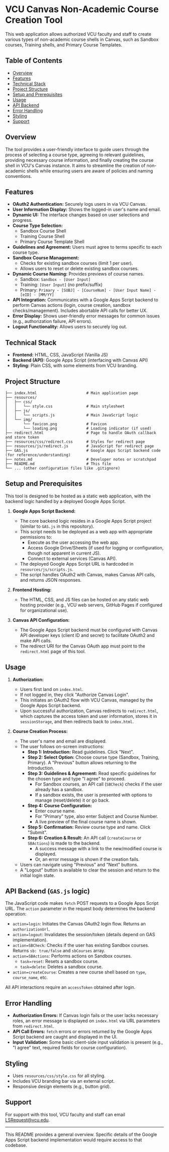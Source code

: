 # VCU Canvas Non-Academic Course Creation Tool

This web application allows authorized VCU faculty and staff to create various types of non-academic course shells in Canvas, such as Sandbox courses, Training shells, and Primary Course Templates.

## Table of Contents

- [Overview](#overview)
- [Features](#features)
- [Technical Stack](#technical-stack)
- [Project Structure](#project-structure)
- [Setup and Prerequisites](#setup-and-prerequisites)
- [Usage](#usage)
- [API Backend](#api-backend)
- [Error Handling](#error-handling)
- [Styling](#styling)
- [Support](#support)

## Overview

The tool provides a user-friendly interface to guide users through the process of selecting a course type, agreeing to relevant guidelines, providing necessary course information, and finally creating the course shell in VCU's Canvas instance. It aims to streamline the creation of non-academic shells while ensuring users are aware of policies and naming conventions.

## Features

-   **OAuth2 Authentication:** Securely logs users in via VCU Canvas.
-   **User Information Display:** Shows the logged-in user's name and email.
-   **Dynamic UI:** The interface changes based on user selections and progress.
-   **Course Type Selection:**
    -   Sandbox Course Shell
    -   Training Course Shell
    -   Primary Course Template Shell
-   **Guidelines and Agreement:** Users must agree to terms specific to each course type.
-   **Sandbox Course Management:**
    -   Checks for existing sandbox courses (limit 1 per user).
    -   Allows users to reset or delete existing sandbox courses.
-   **Dynamic Course Naming:** Provides previews of course names.
    -   Sandbox: `Sandbox - [User Input]`
    -   Training: `[User Input]` (no prefix/suffix)
    -   Primary: `Primary - [SUBJ] - [CourseNum] - [User Input Name] - [eID] - [MM/YY]`
-   **API Integration:** Communicates with a Google Apps Script backend to perform Canvas actions (login, course creation, sandbox checks/management). Includes abortable API calls for better UX.
-   **Error Display:** Shows user-friendly error messages for common issues (e.g., authorization failure, API errors).
-   **Logout Functionality:** Allows users to securely log out.

## Technical Stack

-   **Frontend:** HTML, CSS, JavaScript (Vanilla JS)
-   **Backend (API):** Google Apps Script (interfacing with Canvas API)
-   **Styling:** Plain CSS, with some elements from VCU branding.

## Project Structure

```
├── index.html                      # Main application page
├── resources/
│   ├── css/
│   │   └── style.css               # Main stylesheet
│   ├── js/
│   │   └── scripts.js              # Main JavaScript logic
│   └── img/
│       └── favicon.png             # Favicon
│       └── loading.png             # Loading indicator (if used)
├── redirect.html                   # Page to handle OAuth callback and store token
├── resources/css/redirect.css      # Styles for redirect page
├── resources/js/redirect.js        # JavaScript for redirect page
├── GAS.js                          # Google Apps Script backend code (for reference/understanding)
├── notes.md                        # Developer notes or scratchpad
├── README.md                       # This file
└── ... (other configuration files like .gitignore)
```

## Setup and Prerequisites

This tool is designed to be hosted as a static web application, with the backend logic handled by a deployed Google Apps Script.

1.  **Google Apps Script Backend:**
    *   The core backend logic resides in a Google Apps Script project (similar to `GAS.js` in this repository).
    *   This script needs to be deployed as a web app with appropriate permissions to:
        *   Execute as the user accessing the web app.
        *   Access Google Drive/Sheets (if used for logging or configuration, though not apparent in current JS).
        *   Connect to external services (Canvas API).
    *   The deployed Google Apps Script URL is hardcoded in `resources/js/scripts.js`.
    *   The script handles OAuth2 with Canvas, makes Canvas API calls, and returns JSON responses.

2.  **Frontend Hosting:**
    *   The HTML, CSS, and JS files can be hosted on any static web hosting provider (e.g., VCU web servers, GitHub Pages if configured for organizational use).

3.  **Canvas API Configuration:**
    *   The Google Apps Script backend must be configured with Canvas API developer keys (client ID and secret) to facilitate OAuth2 and make API calls.
    *   The redirect URI for the Canvas OAuth app must point to the `redirect.html` page of this tool.

## Usage

1.  **Authorization:**
    *   Users first land on `index.html`.
    *   If not logged in, they click "Authorize Canvas Login".
    *   This initiates an OAuth2 flow with VCU Canvas, managed by the Google Apps Script backend.
    *   Upon successful authorization, Canvas redirects to `redirect.html`, which captures the access token and user information, stores it in `sessionStorage`, and then redirects back to `index.html`.

2.  **Course Creation Process:**
    *   The user's name and email are displayed.
    *   The user follows on-screen instructions:
        *   **Step 1: Introduction:** Read guidelines. Click "Next".
        *   **Step 2: Select Option:** Choose course type (Sandbox, Training, Primary). A "Previous" button allows returning to the Introduction.
        *   **Step 3: Guidelines & Agreement:** Read specific guidelines for the chosen type and type "I agree" to proceed.
            *   For Sandbox courses, an API call (`SBCheck`) checks if the user already has a sandbox.
            *   If a sandbox exists, the user is presented with options to manage (reset/delete) it or go back.
        *   **Step 4: Course Configuration:**
            *   Enter course name.
            *   For "Primary" type, also enter Subject and Course Number.
            *   A live preview of the final course name is shown.
        *   **Step 5: Confirmation:** Review course type and name. Click "Submit".
        *   **Step 6: Creation & Result:** An API call (`createCourse` or `SBActions`) is made to the backend.
            *   A success message with a link to the new/modified course is displayed.
            *   Or, an error message is shown if the creation fails.
    *   Users can navigate using "Previous" and "Next" buttons.
    *   A "Logout" button is available to clear the session and return to the initial login state.

## API Backend (`GAS.js` logic)

The JavaScript code makes `fetch` POST requests to a Google Apps Script URL. The `action` parameter in the request body determines the backend operation:

-   `action=login`: Initiates the Canvas OAuth2 login flow. Returns an `authorizationUrl`.
-   `action=logout`: Invalidates the session/token (details depend on GAS implementation).
-   `action=SBCheck`: Checks if the user has existing Sandbox courses. Returns `sb: true/false` and `sbCourses` array.
-   `action=SBActions`: Performs actions on Sandbox courses.
    -   `task=reset`: Resets a sandbox course.
    -   `task=delete`: Deletes a sandbox course.
-   `action=createCourse`: Creates a new course shell based on `type`, `course_name`, etc.

All API interactions require an `accessToken` obtained after login.

## Error Handling

-   **Authorization Errors:** If Canvas login fails or the user lacks necessary roles, an error message is displayed on `index.html` via URL parameters from `redirect.html`.
-   **API Call Errors:** `fetch` errors or errors returned by the Google Apps Script backend are caught and displayed in the UI.
-   **Input Validation:** Some basic client-side input validation is present (e.g., "I agree" text, required fields for course configuration).

## Styling

-   Uses `resources/css/style.css` for all styling.
-   Includes VCU branding bar via an external script.
-   Responsive design elements (e.g., button grid).

## Support

For support with this tool, VCU faculty and staff can email LSRequest@vcu.edu.

---

This README provides a general overview. Specific details of the Google Apps Script backend implementation would require access to that codebase.
